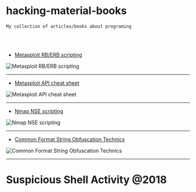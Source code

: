 # hacking-material-books
    My collection of articles/books about programing

<br /><br />

- [Metasploit RB/ERB scripting](https://github.com/r00t-3xp10it/hacking-material-books/tree/master/metasploit-RC%5BERB%5D)<br />

![Metasploit RB/ERB scripting](http://i.cubeupload.com/4m8G0f.png)<br />

---

- [Metasploit API cheat sheet](https://github.com/r00t-3xp10it/hacking-material-books/tree/master/metasploit-RC%5BERB%5D/metasploit-API)<br />

![Metasploit API cheat sheet](http://i.cubeupload.com/SXuD2u.png)<br />

---

- [Nmap NSE scripting](https://github.com/r00t-3xp10it/hacking-material-books/tree/master/nmap-NSE)<br />

![Nmap NSE scripting](http://i.cubeupload.com/KD32Z8.png)<br />

---

- [Common Format String Obfuscation Technics](https://github.com/r00t-3xp10it/hacking-material-books/tree/master/nmap-NSE)<br />

![Common Format String Obfuscation Technics](http://i.cubeupload.com/8ySlqV.jpg)<br />

---

# Suspicious Shell Activity @2018

